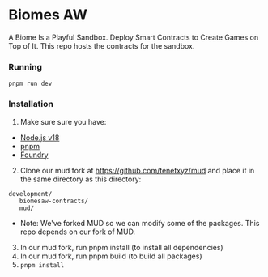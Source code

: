 # Biomes AW

A Biome Is a Playful Sandbox. Deploy Smart Contracts to Create Games on Top of It. This repo hosts the contracts for the sandbox.

### Running

```
pnpm run dev
```

### Installation

1. Make sure sure you have:

- [Node.js v18](https://nodejs.org/en/download/package-manager)
- [pnpm](https://pnpm.io/)
- [Foundry](https://book.getfoundry.sh/getting-started/installation)

2. Clone our mud fork at https://github.com/tenetxyz/mud and place it in the same directory as this directory:

```
development/
   biomesaw-contracts/
   mud/
```

- Note: We've forked MUD so we can modify some of the packages. This repo depends on our fork of MUD.

3. In our mud fork, run pnpm install (to install all dependencies)
4. In our mud fork, run pnpm build (to build all packages)
5. `pnpm install`
